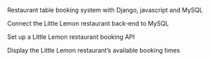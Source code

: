 Restaurant table booking system with Django, javascript and MySQL

  Connect the Little Lemon restaurant back-end to MySQL
  
  Set up a Little Lemon restaurant booking API
  
  Display the Little Lemon restaurant’s available booking times
